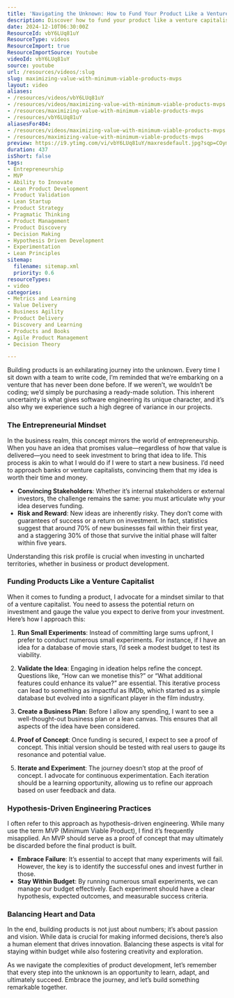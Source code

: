 ```yaml
---
title: 'Navigating the Unknown: How to Fund Your Product Like a Venture Capitalist'
description: Discover how to fund your product like a venture capitalist! Learn to balance risk, iterate on ideas, and embrace the journey of innovation.
date: 2024-12-10T06:30:00Z
ResourceId: vbY6LUq81uY
ResourceType: videos
ResourceImport: true
ResourceImportSource: Youtube
videoId: vbY6LUq81uY
source: youtube
url: /resources/videos/:slug
slug: maximizing-value-with-minimum-viable-products-mvps
layout: video
aliases:
- /resources/videos/vbY6LUq81uY
- /resources/videos/maximizing-value-with-minimum-viable-products-mvps
- /resources/maximizing-value-with-minimum-viable-products-mvps
- /resources/vbY6LUq81uY
aliasesFor404:
- /resources/videos/maximizing-value-with-minimum-viable-products-mvps
- /resources/maximizing-value-with-minimum-viable-products-mvps
preview: https://i9.ytimg.com/vi/vbY6LUq81uY/maxresdefault.jpg?sqp=COymp7oG&rs=AOn4CLA7AhAQKNTt8wyFKqaI0PiC-7jbHg
duration: 437
isShort: false
tags:
- Entrepreneurship
- MVP
- Ability to Innovate
- Lean Product Development
- Product Validation
- Lean Startup
- Product Strategy
- Pragmatic Thinking
- Product Management
- Product Discovery
- Decision Making
- Hypothesis Driven Development
- Experimentation
- Lean Principles
sitemap:
  filename: sitemap.xml
  priority: 0.6
resourceTypes:
- video
categories:
- Metrics and Learning
- Value Delivery
- Business Agility
- Product Delivery
- Discovery and Learning
- Products and Books
- Agile Product Management
- Decision Theory

---
```

Building products is an exhilarating journey into the unknown. Every time I sit down with a team to write code, I’m reminded that we’re embarking on a venture that has never been done before. If we weren’t, we wouldn’t be coding; we’d simply be purchasing a ready-made solution. This inherent uncertainty is what gives software engineering its unique character, and it’s also why we experience such a high degree of variance in our projects.

### The Entrepreneurial Mindset

In the business realm, this concept mirrors the world of entrepreneurship. When you have an idea that promises value—regardless of how that value is delivered—you need to seek investment to bring that idea to life. This process is akin to what I would do if I were to start a new business. I’d need to approach banks or venture capitalists, convincing them that my idea is worth their time and money. 

- **Convincing Stakeholders**: Whether it’s internal stakeholders or external investors, the challenge remains the same: you must articulate why your idea deserves funding. 
- **Risk and Reward**: New ideas are inherently risky. They don’t come with guarantees of success or a return on investment. In fact, statistics suggest that around 70% of new businesses fail within their first year, and a staggering 30% of those that survive the initial phase will falter within five years. 

Understanding this risk profile is crucial when investing in uncharted territories, whether in business or product development.

### Funding Products Like a Venture Capitalist

When it comes to funding a product, I advocate for a mindset similar to that of a venture capitalist. You need to assess the potential return on investment and gauge the value you expect to derive from your investment. Here’s how I approach this:

1. **Run Small Experiments**: Instead of committing large sums upfront, I prefer to conduct numerous small experiments. For instance, if I have an idea for a database of movie stars, I’d seek a modest budget to test its viability.
   
2. **Validate the Idea**: Engaging in ideation helps refine the concept. Questions like, “How can we monetise this?” or “What additional features could enhance its value?” are essential. This iterative process can lead to something as impactful as IMDb, which started as a simple database but evolved into a significant player in the film industry.

3. **Create a Business Plan**: Before I allow any spending, I want to see a well-thought-out business plan or a lean canvas. This ensures that all aspects of the idea have been considered.

4. **Proof of Concept**: Once funding is secured, I expect to see a proof of concept. This initial version should be tested with real users to gauge its resonance and potential value.

5. **Iterate and Experiment**: The journey doesn’t stop at the proof of concept. I advocate for continuous experimentation. Each iteration should be a learning opportunity, allowing us to refine our approach based on user feedback and data.

### Hypothesis-Driven Engineering Practices

I often refer to this approach as hypothesis-driven engineering. While many use the term MVP (Minimum Viable Product), I find it’s frequently misapplied. An MVP should serve as a proof of concept that may ultimately be discarded before the final product is built. 

- **Embrace Failure**: It’s essential to accept that many experiments will fail. However, the key is to identify the successful ones and invest further in those. 
- **Stay Within Budget**: By running numerous small experiments, we can manage our budget effectively. Each experiment should have a clear hypothesis, expected outcomes, and measurable success criteria.

### Balancing Heart and Data

In the end, building products is not just about numbers; it’s about passion and vision. While data is crucial for making informed decisions, there’s also a human element that drives innovation. Balancing these aspects is vital for staying within budget while also fostering creativity and exploration.

As we navigate the complexities of product development, let’s remember that every step into the unknown is an opportunity to learn, adapt, and ultimately succeed. Embrace the journey, and let’s build something remarkable together.

